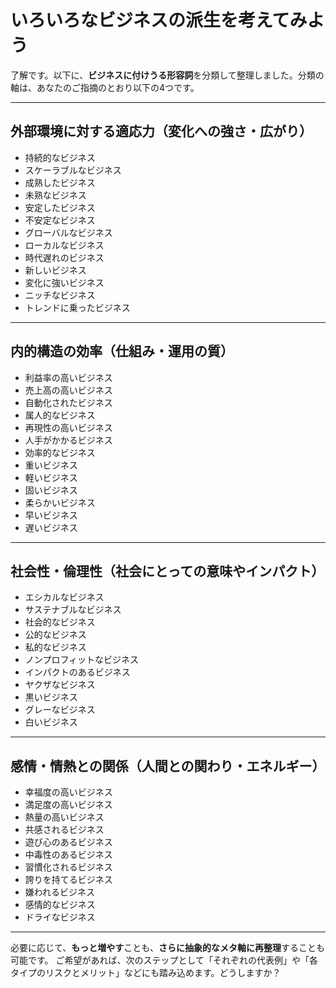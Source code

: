 # いろいろなビジネスの派生を考えてみよう

了解です。以下に、**ビジネスに付けうる形容詞**を分類して整理しました。分類の軸は、あなたのご指摘のとおり以下の4つです。

---

## 外部環境に対する適応力（変化への強さ・広がり）

- 持続的なビジネス
- スケーラブルなビジネス
- 成熟したビジネス
- 未熟なビジネス
- 安定したビジネス
- 不安定なビジネス
- グローバルなビジネス
- ローカルなビジネス
- 時代遅れのビジネス
- 新しいビジネス
- 変化に強いビジネス
- ニッチなビジネス
- トレンドに乗ったビジネス

---

## 内的構造の効率（仕組み・運用の質）

- 利益率の高いビジネス
- 売上高の高いビジネス
- 自動化されたビジネス
- 属人的なビジネス
- 再現性の高いビジネス
- 人手がかかるビジネス
- 効率的なビジネス
- 重いビジネス
- 軽いビジネス
- 固いビジネス
- 柔らかいビジネス
- 早いビジネス
- 遅いビジネス

---

## 社会性・倫理性（社会にとっての意味やインパクト）

- エシカルなビジネス
- サステナブルなビジネス
- 社会的なビジネス
- 公的なビジネス
- 私的なビジネス
- ノンプロフィットなビジネス
- インパクトのあるビジネス
- ヤクザなビジネス
- 黒いビジネス
- グレーなビジネス
- 白いビジネス

---

## 感情・情熱との関係（人間との関わり・エネルギー）

- 幸福度の高いビジネス
- 満足度の高いビジネス
- 熱量の高いビジネス
- 共感されるビジネス
- 遊び心のあるビジネス
- 中毒性のあるビジネス
- 習慣化されるビジネス
- 誇りを持てるビジネス
- 嫌われるビジネス
- 感情的なビジネス
- ドライなビジネス

---

必要に応じて、**もっと増やす**ことも、**さらに抽象的なメタ軸に再整理**することも可能です。
ご希望があれば、次のステップとして「それぞれの代表例」や「各タイプのリスクとメリット」などにも踏み込めます。どうしますか？